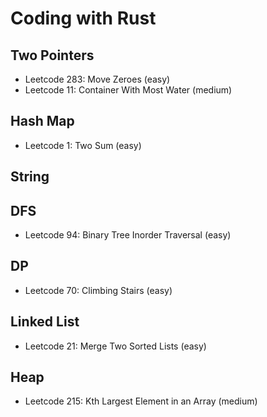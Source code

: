 # Coding with Rust

## Two Pointers

- Leetcode 283: Move Zeroes (easy)
- Leetcode 11: Container With Most Water (medium)

## Hash Map

- Leetcode 1: Two Sum (easy)

## String

## DFS

- Leetcode 94: Binary Tree Inorder Traversal (easy)

## DP

- Leetcode 70: Climbing Stairs (easy)

## Linked List

- Leetcode 21: Merge Two Sorted Lists (easy)

## Heap

- Leetcode 215: Kth Largest Element in an Array (medium)
